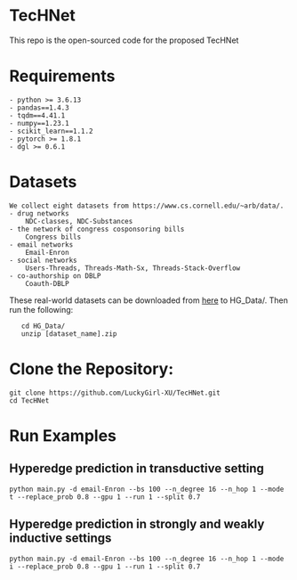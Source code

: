 # TecHNet

This repo is the open-sourced code for the proposed TecHNet

# Requirements

    - python >= 3.6.13
    - pandas==1.4.3
    - tqdm==4.41.1
    - numpy==1.23.1
    - scikit_learn==1.1.2
    - pytorch >= 1.8.1
    - dgl >= 0.6.1


# Datasets
    We collect eight datasets from https://www.cs.cornell.edu/~arb/data/. 
    - drug networks
        NDC-classes, NDC-Substances
    - the network of congress cosponsoring bills
        Congress bills
    - email networks 
        Email-Enron
    - social networks 
        Users-Threads, Threads-Math-Sx, Threads-Stack-Overflow
    - co-authorship on DBLP 
        Coauth-DBLP
   These real-world datasets can be downloaded from [here](https://www.cs.cornell.edu/~arb/data/) to HG_Data/. Then run the following: 

       cd HG_Data/
       unzip [dataset_name].zip

# Clone the Repository:

    git clone https://github.com/LuckyGirl-XU/TecHNet.git
    cd TecHNet

# Run Examples
  ## Hyperedge prediction in transductive setting
  
    python main.py -d email-Enron --bs 100 --n_degree 16 --n_hop 1 --mode t --replace_prob 0.8 --gpu 1 --run 1 --split 0.7  
  
  ## Hyperedge prediction in strongly and weakly inductive settings
  
    python main.py -d email-Enron --bs 100 --n_degree 16 --n_hop 1 --mode i --replace_prob 0.8 --gpu 1 --run 1 --split 0.7  

